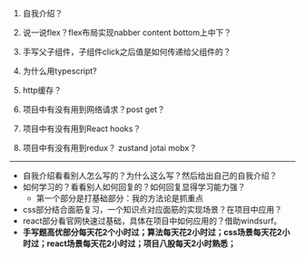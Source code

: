 1. 自我介绍？
2. 说一说flex？flex布局实现nabber content bottom上中下？
   
4. 手写父子组件，子组件click之后值是如何传递给父组件的？
5. 为什么用typescript?
6. http缓存？
7. 项目中有没有用到网络请求？post get？
8. 项目中有没有用到React hooks？
9. 项目中有没有用到redux？ zustand jotai mobx？
---
- 自我介绍看看别人怎么写的？为什么这么写？然后给出自己的自我介绍？
- 如何学习的？看看别人如何回复的？如何回复显得学习能力强？
  - 第一个部分是打基础部分：我的方法论是抓重点
- css部分结合面筋复习，一个知识点对应面筋的实现场景？在项目中应用？
- react部分看官网快速过基础，具体在项目中如何应用的？借助windsurf。
- **手写题高优部分每天花2个小时过；算法每天花2小时过；css场景每天花2小时过；react场景每天花2小时过；项目八股每天2小时熟悉；**
